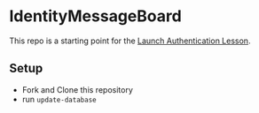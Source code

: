 # IdentityMessageBoard

This repo is a starting point for the [Launch Authentication Lesson](launch.turing.edu/module5/Lessons/Week3/Authentication).

## Setup

* Fork and Clone this repository
* run `update-database`